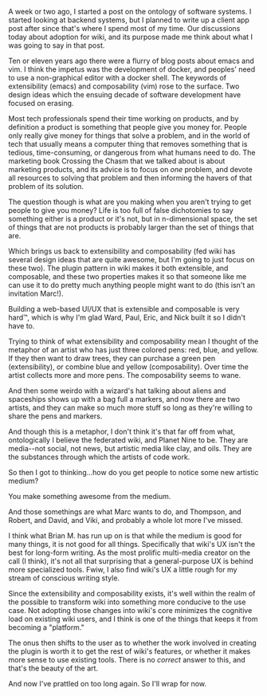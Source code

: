 A week or two ago, I started a post on the ontology of software systems. 
I started looking at backend systems, but I planned to write up a client app post after since that's where I spend most of my time. 
Our discussions today about adoption for wiki, and its purpose made me think about what I was going to say in that post.

Ten or eleven years ago there were a flurry of blog posts about emacs and vim. 
I think the impetus was the development of docker, and peoples' need to use a non-graphical editor with a docker shell.
The keywords of extensibility (emacs) and composability (vim) rose to the surface.
Two design ideas which the ensuing decade of software development have focused on erasing.

Most tech professionals spend their time working on products, and by definition a product is something that people give you money for.
People only really give money for things that solve a problem, and in the world of tech that usually means a computer thing that removes something that is tedious, time-consuming, or dangerous from what humans need to do.
The marketing book Crossing the Chasm that we talked about is about marketing products, and its advice is to focus on _one_ problem, and devote all resources to solving that problem and then informing the havers of that problem of its solution. 

The question though is what are you making when you aren't trying to get people to give you money?
Life is too full of false dichotomies to say something either is a product or it's not, but in n-dimensional space, the set of things that are not products is probably larger than the set of things that are.

Which brings us back to extensibility and composability (fed wiki has several design ideas that are quite awesome, but I'm going to just focus on these two). 
The plugin pattern in wiki makes it both extensible, and composable, and these two properties makes it so that someone like me can use it to do pretty much anything people might want to do (this isn't an invitation Marc!).

Building a web-based UI/UX that is extensible and composable is very hard™, which is why I'm glad Ward, Paul, Eric, and Nick built it so I didn't have to.

Trying to think of what extensibility and composability mean I thought of the metaphor of an artist who has just three colored pens: red, blue, and yellow. 
If they then want to draw trees, they can purchase a green pen (extensibility), or combine blue and yellow (composability).
Over time the artist collects more and more pens.
The composability seems to wane.

And then some weirdo with a wizard's hat talking about aliens and spaceships shows up with a bag full a markers, and now there are two artists, and they can make so much more stuff so long as they're willing to share the pens and markers.

And though this is a metaphor, I don't think it's that far off from what, ontologically I believe the federated wiki, and Planet Nine to be.
They are media--not social, not news, but artistic media like clay, and oils.
They are the substances through which the artists of code work.

So then I got to thinking...how do you get people to notice some new artistic medium?

You make something awesome from the medium. 

And those somethings are what Marc wants to do, and Thompson, and Robert, and David, and Viki, and probably a whole lot more I've missed. 

I think what Brian M. has run up on is that while the medium is good for many things, it is not good for all things.
Specifically that wiki's UX isn't the best for long-form writing.
As the most prolific multi-media creator on the call (I think), it's not all that surprising that a general-purpose UX is behind more specialized tools. 
Fwiw, I also find wiki's UX a little rough for my stream of conscious writing style. 

Since the extensibility and composability exists, it's well within the realm of the possible to transform wiki into something more conducive to the use case. 
Not adopting those changes into wiki's core minimizes the cognitive load on existing wiki users, and I think is one of the things that keeps it from becoming a "platform."

The onus then shifts to the user as to whether the work involved in creating the plugin is worth it to get the rest of wiki's features, or whether it makes more sense to use existing tools. 
There is no _correct_ answer to this, and that's the beauty of the art. 

And now I've prattled on too long again. 
So I'll wrap for now. 
